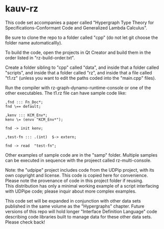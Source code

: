 
# kauv-rz

This code set accompanies a paper called 
"Hypergraph Type Theory for Specifications-Conformant Code and
Generalized Lambda Calculus".

Be sure to clone the repo to a folder called "cpp" 
(do not let git choose the folder name automaticallly).

To build the code, open the projects in Qt Creator and 
build them in the order listed in "rz-build-order.txt".

Create a folder sibling to "cpp" called "data", and inside 
that a folder called "scripts", and inside that a folder called 
"rz", and inside that a file called "t1.rz" (unless you want to 
edit the paths coded into the "main.cpp" files).

Run the compiler with rz-graph-dynamo-runtime-console or 
one of the other executables.  The t1.rz file can have 
sample code like: 
```
,fnd ::: Fn_Doc*;
fnd \== default; 

,kenv ::: KCM_Env*;
kenv \= (envv "KCM_Env*");

fnd -> init kenv;

,test-fn ::: .(int)  $-> extern;

fnd -> read  "test-fn";

```

Other examples of sample code are in the "samp" folder.  Multiple 
samples can be executed in sequence with the projeect called rz-multi-console.

Note: the "udpipe" project includes code from the UDPip project, 
with its own copyright and license.  This code is copied here for convenience.  
Please note the provenance of code in this project folder if reusing.  
This distribution has only a minimal working example of a script interfacing 
with UDPipe code; please inquir about more complex examples. 

This code set will be expanded in conjunction with other 
data sets published in the same volume as the 
"Hypergraphs" chapter.  Future versions of this repo 
will hold longer "Interface Definition Language" 
code describing code libraries built to manage data 
for these other data sets.  Please check back!


